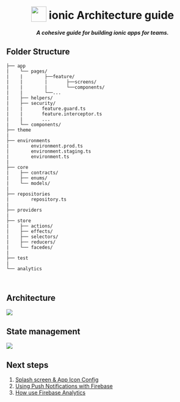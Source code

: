 <h1 align="center">
<img width="40" valign="bottom" src="https://ionicframework.com/img/meta/logo.png">
ionic Architecture guide
</h1>
<h5 align="center">A cohesive guide for building ionic apps for teams.</h5>

## Folder Structure

```
├── app
|    └── pages/
|    |        ├──feature/
|    |        |       ├──screens/
|    |        |       └──components/
|    |        └──...
|    ├── helpers/
|    ├── security/
|    |       feature.guard.ts
|    |       feature.interceptor.ts
|    |       ...
|    └── components/
├── theme
|
├── environments
|        environment.prod.ts
|        environment.staging.ts
|        environment.ts
|
├── core
|    ├── contracts/
|    ├── enums/
|    └── models/
|
├── repositories
|        repository.ts
|
├── providers
|
├── store
|    ├── actions/
|    ├── effects/
|    ├── selectors/
|    ├── reducers/
|    └── facedes/
|
├── test
|
└── analytics

   
```

## Architecture

![](https://i.imgur.com/WNhxnvv.jpg)

## State management

![](https://i.imgur.com/GbIFBh8.jpg)

## Next steps


1. [Splash screen & App Icon Config](https://github.com/nandyx/ion-core/wiki/Splash-screen-&-App-Icon-Config)
2. [Using Push Notifications with Firebase](https://capacitorjs.com/docs/guides/push-notifications-firebase)
3. [How use Firebase Analytics](https://devdactic.com/firebase-analytics-ionic/)


